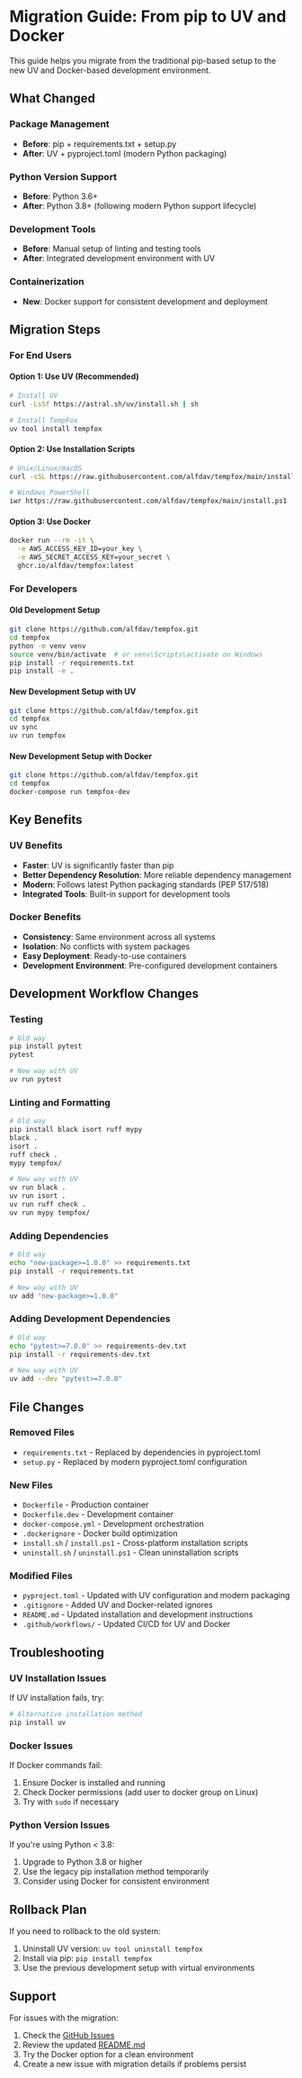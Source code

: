 # Migration Guide: From pip to UV and Docker

This guide helps you migrate from the traditional pip-based setup to the new UV and Docker-based development environment.

## What Changed

### Package Management
- **Before**: pip + requirements.txt + setup.py
- **After**: UV + pyproject.toml (modern Python packaging)

### Python Version Support
- **Before**: Python 3.6+
- **After**: Python 3.8+ (following modern Python support lifecycle)

### Development Tools
- **Before**: Manual setup of linting and testing tools
- **After**: Integrated development environment with UV

### Containerization
- **New**: Docker support for consistent development and deployment

## Migration Steps

### For End Users

#### Option 1: Use UV (Recommended)
```bash
# Install UV
curl -LsSf https://astral.sh/uv/install.sh | sh

# Install TempFox
uv tool install tempfox
```

#### Option 2: Use Installation Scripts
```bash
# Unix/Linux/macOS
curl -sSL https://raw.githubusercontent.com/alfdav/tempfox/main/install.sh | bash

# Windows PowerShell
iwr https://raw.githubusercontent.com/alfdav/tempfox/main/install.ps1 | iex
```

#### Option 3: Use Docker
```bash
docker run --rm -it \
  -e AWS_ACCESS_KEY_ID=your_key \
  -e AWS_SECRET_ACCESS_KEY=your_secret \
  ghcr.io/alfdav/tempfox:latest
```

### For Developers

#### Old Development Setup
```bash
git clone https://github.com/alfdav/tempfox.git
cd tempfox
python -m venv venv
source venv/bin/activate  # or venv\Scripts\activate on Windows
pip install -r requirements.txt
pip install -e .
```

#### New Development Setup with UV
```bash
git clone https://github.com/alfdav/tempfox.git
cd tempfox
uv sync
uv run tempfox
```

#### New Development Setup with Docker
```bash
git clone https://github.com/alfdav/tempfox.git
cd tempfox
docker-compose run tempfox-dev
```

## Key Benefits

### UV Benefits
- **Faster**: UV is significantly faster than pip
- **Better Dependency Resolution**: More reliable dependency management
- **Modern**: Follows latest Python packaging standards (PEP 517/518)
- **Integrated Tools**: Built-in support for development tools

### Docker Benefits
- **Consistency**: Same environment across all systems
- **Isolation**: No conflicts with system packages
- **Easy Deployment**: Ready-to-use containers
- **Development Environment**: Pre-configured development containers

## Development Workflow Changes

### Testing
```bash
# Old way
pip install pytest
pytest

# New way with UV
uv run pytest
```

### Linting and Formatting
```bash
# Old way
pip install black isort ruff mypy
black .
isort .
ruff check .
mypy tempfox/

# New way with UV
uv run black .
uv run isort .
uv run ruff check .
uv run mypy tempfox/
```

### Adding Dependencies
```bash
# Old way
echo "new-package>=1.0.0" >> requirements.txt
pip install -r requirements.txt

# New way with UV
uv add "new-package>=1.0.0"
```

### Adding Development Dependencies
```bash
# Old way
echo "pytest>=7.0.0" >> requirements-dev.txt
pip install -r requirements-dev.txt

# New way with UV
uv add --dev "pytest>=7.0.0"
```

## File Changes

### Removed Files
- `requirements.txt` - Replaced by dependencies in pyproject.toml
- `setup.py` - Replaced by modern pyproject.toml configuration

### New Files
- `Dockerfile` - Production container
- `Dockerfile.dev` - Development container
- `docker-compose.yml` - Development orchestration
- `.dockerignore` - Docker build optimization
- `install.sh` / `install.ps1` - Cross-platform installation scripts
- `uninstall.sh` / `uninstall.ps1` - Clean uninstallation scripts

### Modified Files
- `pyproject.toml` - Updated with UV configuration and modern packaging
- `.gitignore` - Added UV and Docker-related ignores
- `README.md` - Updated installation and development instructions
- `.github/workflows/` - Updated CI/CD for UV and Docker

## Troubleshooting

### UV Installation Issues
If UV installation fails, try:
```bash
# Alternative installation method
pip install uv
```

### Docker Issues
If Docker commands fail:
1. Ensure Docker is installed and running
2. Check Docker permissions (add user to docker group on Linux)
3. Try with `sudo` if necessary

### Python Version Issues
If you're using Python < 3.8:
1. Upgrade to Python 3.8 or higher
2. Use the legacy pip installation method temporarily
3. Consider using Docker for consistent environment

## Rollback Plan

If you need to rollback to the old system:
1. Uninstall UV version: `uv tool uninstall tempfox`
2. Install via pip: `pip install tempfox`
3. Use the previous development setup with virtual environments

## Support

For issues with the migration:
1. Check the [GitHub Issues](https://github.com/alfdav/tempfox/issues)
2. Review the updated [README.md](README.md)
3. Try the Docker option for a clean environment
4. Create a new issue with migration details if problems persist

